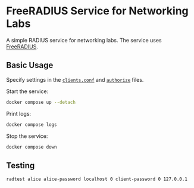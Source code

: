 FreeRADIUS Service for Networking Labs
======================================

A simple RADIUS service for networking labs. The service uses [FreeRADIUS][FreeRADIUS].

[FreeRADIUS]: https://freeradius.org/documentation/

Basic Usage
-----------

Specify settings in the [`clients.conf`][ClientsManual] and
[`authorize`][UsersManual] files.

[ClientsManual]: https://freeradius.org/radiusd/man/clients.conf.html
[UsersManual]: https://freeradius.org/radiusd/man/users.html

Start the service:

```sh
docker compose up --detach
```

Print logs:

```sh
docker compose logs
```

Stop the service:

```sh
docker compose down
```

Testing
-------

```sh
radtest alice alice-password localhost 0 client-password 0 127.0.0.1
```
